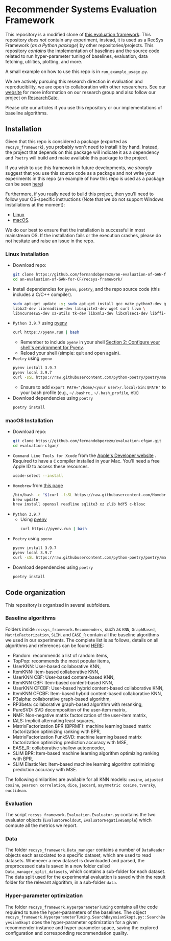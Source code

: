 # Recommender Systems Evaluation Framework

This repository is a modified clone of 
[this evaluation framework](https://github.com/MaurizioFD/RecSys2019_DeepLearning_Evaluation). This repository 
*does not* contain any experiment, instead, it is used as a RecSys Framework (*as a Python package*) by other 
repositories/projects. This repository *contains* the implementation of baselines and the source code related to run 
hyper-parameter tuning of baselines, evaluation, data fetching, utilities, plotting, and more.

A small example on how to use this repo is in `run_example_usage.py`.

We are actively pursuing this research direction in evaluation and reproducibility, we are open to collaboration 
with other researchers. See our
[website](http://recsys.deib.polimi.it/) for more information on our research group and also follow our project on 
[ResearchGate](https://www.researchgate.net/project/Recommender-systems-reproducibility-and-evaluation).

Please cite our articles if you use this repository or our implementations of baseline algorithms.

## Installation
Given that this repo is considered a package (exported as `recsys_framework`), you probably won't need to install it
by hand. Instead, the project that depends on this package will indicate it as a dependency and `Poetry` will build and 
make available this package to the project.

If you wish to use this framework in future developments, we *strongly* suggest that you use this source code as a
package and not write your experiments in this repo (an example of how this repo is used as a package can be seen 
[here](https://github.com/fernandobperezm/an-evaluation-of-GAN-for-CF))

Furthermore, if you really need to build this project, then you'll need to follow your OS-specific instructions (Note
that we do not support Windows installations at the moment):
- [Linux](#linux-installation)
- [macOS](#macos-installation). 

We do our best to ensure that the installation is successful in most mainstream OS. If the installation fails or the 
execution crashes, please do not hesitate and raise an issue in the repo.

### Linux Installation

- Download repo:
  ```bash
  git clone https://github.com/fernandobperezm/an-evaluation-of-GAN-for-CF.git
  cd an-evaluation-of-GAN-for-CF/recsys-framework/
  ```
- Install dependencies for `pyenv`, `poetry`, and the repo source code (this includes a C/C++ compiler).
  ```bash
  sudo apt-get update -y; sudo apt-get install gcc make python3-dev gifsicle build-essential libssl-dev zlib1g-dev \
  libbz2-dev libreadline-dev libsqlite3-dev wget curl llvm \
  libncursesw5-dev xz-utils tk-dev libxml2-dev libxmlsec1-dev libffi-dev liblzma-dev -y
  ```
- `Python 3.9.7` using [pyenv](https://github.com/pyenv/pyenv#installation)
  ```bash
  curl https://pyenv.run | bash
  ```
    - Remember to include `pyenv` in your shell
      [Section 2: Configure your shell's environment for Pyenv](https://github.com/pyenv/pyenv#basic-github-checkout).
    - Reload your shell (simple: quit and open again).
- `Poetry` using `pyenv`
   ```bash
   pyenv install 3.9.7
   pyenv local 3.9.7
   curl -sSL https://raw.githubusercontent.com/python-poetry/poetry/master/install-poetry.py | python3 -
   ```
    - Ensure to add `export PATH="/home/<your user>/.local/bin:$PATH"` to your bash profile (e.g., `~/.bashrc`
      , `~/.bash_profile`, etc)
- Download dependencies using `poetry`
  ```bash
  poetry install
  ``` 

### macOS Installation

- Download repo:
  ```bash
  git clone https://github.com/fernandobperezm/evaluation-cfgan.git
  cd evaluation-cfgan/
  ```
- `Command Line Tools for Xcode` from the [Apple's Developer website](https://developer.apple.com/download/more/?=xcode)
  . Required to have a `C` compiler installed in your Mac. You'll need a free Apple ID to access these resources.
  ```bash
  xcode-select --install
  ```
- `Homebrew` from [this page](https://brew.sh)
   ```bash
   /bin/bash -c "$(curl -fsSL https://raw.githubusercontent.com/Homebrew/install/HEAD/install.sh)"
   brew update
   brew install openssl readline sqlite3 xz zlib hdf5 c-blosc
   ```
- `Python 3.9.7`
    - Using [pyenv](https://github.com/pyenv/pyenv#installation)
      ```bash
      curl https://pyenv.run | bash
      ```
- `Poetry` using `pyenv`
    ```bash
    pyenv install 3.9.7
    pyenv local 3.9.7
    curl -sSL https://raw.githubusercontent.com/python-poetry/poetry/master/install-poetry.py | python3 -
    ```
- Download dependencies using `poetry`
  ```bash
  poetry install
  ```

## Code organization
This repository is organized in several subfolders.

### Baseline algorithms
Folders inside `recsys_framework.Recommenders`, such as `KNN`, `GraphBased`, `MatrixFactorization`, `SLIM`, and 
`EASE_R` contain all the baseline algorithms we used in our experiments. The complete list is as follows, details on 
all algorithms and references can be found [HERE](DL_Evaluation_TOIS_Additional_material.pdf):
- Random: recommends a list of random items,
- TopPop: recommends the most popular items, 
- UserKNN: User-based collaborative KNN, 
- ItemKNN: Item-based collaborative KNN, 
- UserKNN CBF: User-based content-based KNN, 
- ItemKNN CBF: Item-based content-based KNN, 
- UserKNN CFCBF: User-based hybrid content-based collaborative KNN, 
- ItemKNN CFCBF: Item-based hybrid content-based collaborative KNN, 
- P3alpha: collaborative graph-based algorithm, 
- RP3beta: collaborative graph-based algorithm with reranking, 
- PureSVD: SVD decomposition of the user-item matrix, 
- NMF: Non-negative matrix factorization of the user-item matrix, 
- IALS: Implicit alternating least squares, 
- MatrixFactorization BPR (BPRMF): machine learning based matrix factorization optimizing ranking with BPR, 
- MatrixFactorization FunkSVD: machine learning based matrix factorization optimizing prediction accuracy with MSE, 
- EASE_R: collaborative shallow autoencoder, 
- SLIM BPR: Item-based machine learning algorithm optimizing ranking with BPR, 
- SLIM ElasticNet: Item-based machine learning algorithm optimizing prediction accuracy with MSE.

The following similarities are available for all KNN models: `cosine`, `adjusted cosine`, `pearson correlation`, `dice`,
`jaccard`, `asymmetric cosine`, `tversky`, `euclidean`.

### Evaluation
The script `recsys_framework.Evaluation.Evaluator.py` contains the two evaluator objects (`EvaluatorHoldout`, 
`EvaluatorNegativeSample`) which compute all the metrics we report.

### Data
The folder `recsys_framework.Data_manager` contains a number of `DataReader` objects each associated to a specific 
dataset, which are used to read datasets. Whenever a new dataset is downloaded and parsed, the preprocessed data is 
saved in a new folder called `Data_manager_split_datasets`, which contains a sub-folder for each dataset. The data split 
used for the experimental evaluation is saved within the result folder for the relevant algorithm, in a sub-folder 
`data`. 

### Hyper-parameter optimization
The folder `recsys_framework.HyperparameterTuning` contains all the code required to tune the hyper-parameters of the 
baselines. The object `recsys_framework.HyperparameterTuning.SearchBayesianSkopt.py::SearchBayesianSkopt` does the 
hyper-parameter optimization for a given recommender instance and hyper-parameter space, saving the explored 
configuration and corresponding recommendation quality. 
